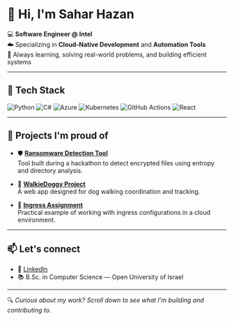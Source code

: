 # 👋 Hi, I'm Sahar Hazan

💻 **Software Engineer @ Intel**  
☁️ Specializing in **Cloud-Native Development** and **Automation Tools**  
🧠 Always learning, solving real-world problems, and building efficient systems

---

## 🔧 Tech Stack

![Python](https://img.shields.io/badge/Python-3670A0?style=flat-square&logo=python&logoColor=yellow)
![C#](https://img.shields.io/badge/C%23-239120?style=flat-square&logo=c-sharp&logoColor=white)
![Azure](https://img.shields.io/badge/Azure-0078D4?style=flat-square&logo=microsoftazure&logoColor=white)
![Kubernetes](https://img.shields.io/badge/Kubernetes-326CE5?style=flat-square&logo=kubernetes&logoColor=white)
![GitHub Actions](https://img.shields.io/badge/GitHub_Actions-2088FF?style=flat-square&logo=githubactions&logoColor=white)
![React](https://img.shields.io/badge/React-61DAFB?style=flat-square&logo=react&logoColor=black)

---

## 🚀 Projects I'm proud of

- 🛡️ [**Ransomware Detection Tool**](https://github.com/morsimha/Ransomware_Detection_Tool)  
  Tool built during a hackathon to detect encrypted files using entropy and directory analysis.

- 🐾 [**WalkieDoggy Project**](https://github.com/Roni18Alon/WalkieDoggyProject)  
  A web app designed for dog walking coordination and tracking.

- 🔐 [**Ingress Assignment**](https://github.com/saharhazan/Ingress_Assignment)  
  Practical example of working with ingress configurations in a cloud environment.

---

## 📫 Let's connect

- 💼 [LinkedIn](https://linkedin.com/in/saharhazan)
- 📚 B.Sc. in Computer Science — Open University of Israel

---

🔍 *Curious about my work? Scroll down to see what I'm building and contributing to.*
